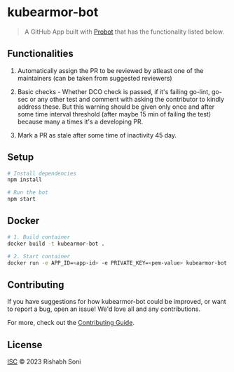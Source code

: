 # kubearmor-bot

> A GitHub App built with [Probot](https://github.com/probot/probot) that has the functionality listed below.

## Functionalities

1) Automatically assign the PR to be reviewed by atleast one of the maintainers (can be taken from suggested reviewers)

2) Basic checks - Whether DCO check is passed, if it's failing go-lint, go-sec or any other test and comment with asking the contributor to kindly address these. But this warning should be given only once and after some time interval threshold (after maybe 15 min of failing the test) because many a times it's a developing PR.

3) Mark a PR as stale after some time of inactivity 45 day.


## Setup

```sh
# Install dependencies
npm install

# Run the bot
npm start
```

## Docker

```sh
# 1. Build container
docker build -t kubearmor-bot .

# 2. Start container
docker run -e APP_ID=<app-id> -e PRIVATE_KEY=<pem-value> kubearmor-bot
```

## Contributing

If you have suggestions for how kubearmor-bot could be improved, or want to report a bug, open an issue! We'd love all and any contributions.

For more, check out the [Contributing Guide](CONTRIBUTING.md).

## License

[ISC](LICENSE) © 2023 Rishabh Soni
